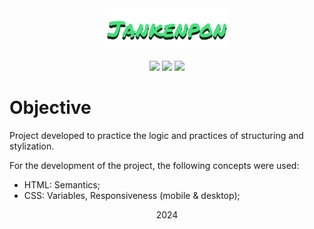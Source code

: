 <div align="center">
  <div>
    <img src="img/jankenpon-logo.png">
  </div>

  <br>

  <div>
    <img src="https://img.shields.io/badge/HTML5-15803d?style=for-the-badge&logo=html5&logoColor=052e16"/>
    <img src="https://img.shields.io/badge/CSS3-15803d?style=for-the-badge&logo=css3&logoColor=052e16"/>
    <img src="https://img.shields.io/badge/JavaScript-15803d?style=for-the-badge&logo=javascript&logoColor=052e16"/>
  </div>
</div>

# Objective

Project developed to practice the logic and practices of structuring and stylization.

For the development of the project, the following concepts were used:
- HTML: Semantics;
- CSS: Variables, Responsiveness (mobile & desktop);

<div align="center">
    <span>2024</span>
</div>
